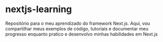 # nextjs-learning
Repositório para o meu aprendizado do framework Next.js. Aqui, vou compartilhar meus exemplos de código, tutoriais e documentar meu progresso enquanto pratico e desenvolvo minhas habilidades em Next.js 

